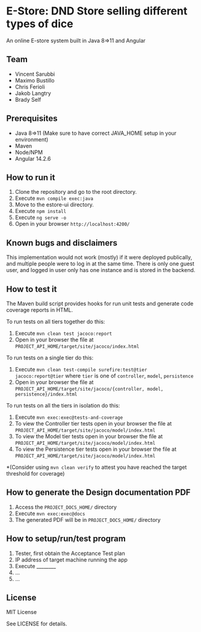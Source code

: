 # E-Store:  DND Store selling different types of dice

An online E-store system built in Java 8=>11 and Angular
  
## Team

- Vincent Sarubbi
- Maximo Bustillo
- Chris Ferioli
- Jakob Langtry
- Brady Self


## Prerequisites

- Java 8=>11 (Make sure to have correct JAVA_HOME setup in your environment)
- Maven
- Node/NPM
- Angular 14.2.6


## How to run it

1. Clone the repository and go to the root directory.
2. Execute `mvn compile exec:java`
3. Move to the estore-ui directory.
4. Execute `npm install`
5. Execute `ng serve -o`
6. Open in your browser `http://localhost:4200/`

## Known bugs and disclaimers

This implementation would not work (mostly) if it were deployed publically, and multiple
people were to log in at the same time. There is only one guest user, and logged in user
only has one instance and is stored in the backend.

## How to test it

The Maven build script provides hooks for run unit tests and generate code coverage
reports in HTML.

To run tests on all tiers together do this:

1. Execute `mvn clean test jacoco:report`
2. Open in your browser the file at `PROJECT_API_HOME/target/site/jacoco/index.html`

To run tests on a single tier do this:

1. Execute `mvn clean test-compile surefire:test@tier jacoco:report@tier` where `tier` is one of `controller`, `model`, `persistence`
2. Open in your browser the file at `PROJECT_API_HOME/target/site/jacoco/{controller, model, persistence}/index.html`

To run tests on all the tiers in isolation do this:

1. Execute `mvn exec:exec@tests-and-coverage`
2. To view the Controller tier tests open in your browser the file at `PROJECT_API_HOME/target/site/jacoco/model/index.html`
3. To view the Model tier tests open in your browser the file at `PROJECT_API_HOME/target/site/jacoco/model/index.html`
4. To view the Persistence tier tests open in your browser the file at `PROJECT_API_HOME/target/site/jacoco/model/index.html`

*(Consider using `mvn clean verify` to attest you have reached the target threshold for coverage)
  
  
## How to generate the Design documentation PDF

1. Access the `PROJECT_DOCS_HOME/` directory
2. Execute `mvn exec:exec@docs`
3. The generated PDF will be in `PROJECT_DOCS_HOME/` directory


## How to setup/run/test program 
1. Tester, first obtain the Acceptance Test plan
2. IP address of target machine running the app
3. Execute ________
4. ...
5. ...

## License

MIT License

See LICENSE for details.
